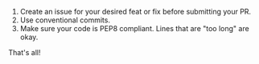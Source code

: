 1. Create an issue for your desired feat or fix before submitting your PR.
2. Use conventional commits.
3. Make sure your code is PEP8 compliant. Lines that are "too long" are okay.

That's all!
